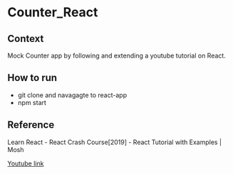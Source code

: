 # Counter_React

## Context
Mock Counter app by following and extending a  youtube tutorial on React.

## How to run
* git clone and navagagte to react-app
* npm start

## Reference

Learn React - React Crash Course[2019] - React Tutorial with Examples | Mosh

[Youtube link](https://www.youtube.com/watch?v=Ke90Tje7VS0)
